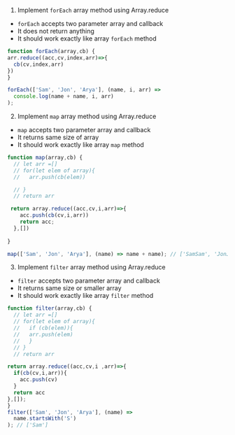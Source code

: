 1. Implement `forEach` array method using Array.reduce

- `forEach` accepts two parameter array and callback
- It does not return anything
- It should work exactly like array `forEach` method

```js
function forEach(array,cb) {
arr.reduce((acc,cv,index,arr)=>{
  cb(cv,index,arr)
})
}

forEach(['Sam', 'Jon', 'Arya'], (name, i, arr) =>
  console.log(name + name, i, arr)
);
```

2. Implement `map` array method using Array.reduce

- `map` accepts two parameter array and callback
- It returns same size of array
- It should work exactly like array `map` method

```js
function map(array,cb) {
  // let arr =[]
  // for(let elem of array){
  //   arr.push(cb(elem))

  // }
  // return arr

 return array.reduce((acc,cv,i,arr)=>{
    acc.push(cb(cv,i,arr))
    return acc;
  },[])
  
}

map(['Sam', 'Jon', 'Arya'], (name) => name + name); // ['SamSam', 'JonJon', 'AryaArya']
```

3. Implement `filter` array method using Array.reduce

- `filter` accepts two parameter array and callback
- It returns same size or smaller array
- It should work exactly like array `filter` method

```js
function filter(array,cb) {
  // let arr =[]
  // for(let elem of array){
  //   if (cb(elem)){
  //   arr.push(elem)
  //   }
  // }
  // return arr

return array.reduce((acc,cv,i ,arr)=>{
  if(cb(cv,i,arr)){
    acc.push(cv)
  }
  return acc
},[]);
}
filter(['Sam', 'Jon', 'Arya'], (name) =>
  name.startsWith('S')
); // ['Sam']
```
